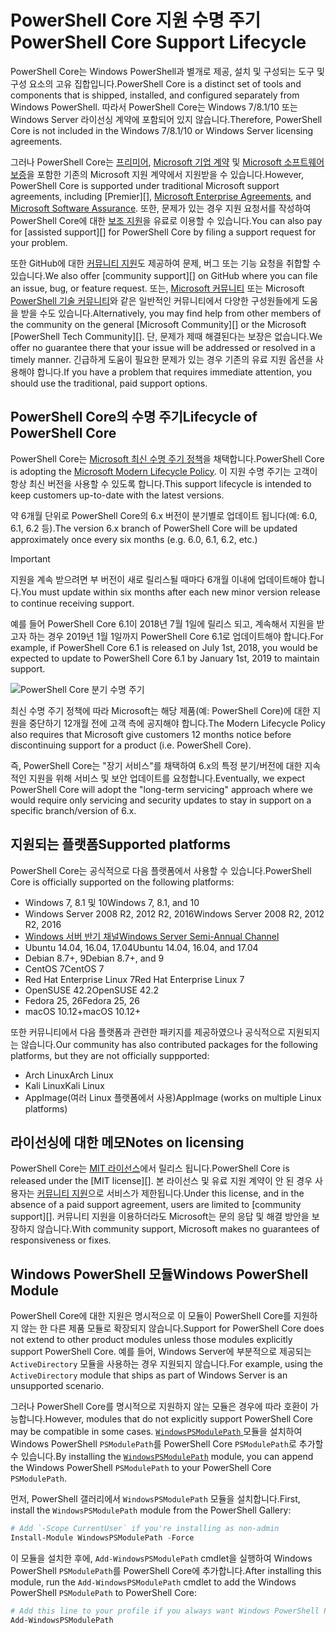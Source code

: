 # <a name="powershell-core-support-lifecycle"></a><span data-ttu-id="c7fcb-101">PowerShell Core 지원 수명 주기</span><span class="sxs-lookup"><span data-stu-id="c7fcb-101">PowerShell Core Support Lifecycle</span></span>

<span data-ttu-id="c7fcb-102">PowerShell Core는 Windows PowerShell과 별개로 제공, 설치 및 구성되는 도구 및 구성 요소의 고유 집합입니다.</span><span class="sxs-lookup"><span data-stu-id="c7fcb-102">PowerShell Core is a distinct set of tools and components that is shipped, installed, and configured separately from Windows PowerShell.</span></span>
<span data-ttu-id="c7fcb-103">따라서 PowerShell Core는 Windows 7/8.1/10 또는 Windows Server 라이선싱 계약에 포함되어 있지 않습니다.</span><span class="sxs-lookup"><span data-stu-id="c7fcb-103">Therefore, PowerShell Core is not included in the Windows 7/8.1/10 or Windows Server licensing agreements.</span></span>

<span data-ttu-id="c7fcb-104">그러나 PowerShell Core는 [프리미어][], [Microsoft 기업 계약][enterprise-agreement] 및 [Microsoft 소프트웨어 보증][assurance]을 포함한 기존의 Microsoft 지원 계약에서 지원받을 수 있습니다.</span><span class="sxs-lookup"><span data-stu-id="c7fcb-104">However, PowerShell Core is supported under traditional Microsoft support agreements, including [Premier][], [Microsoft Enterprise Agreements][enterprise-agreement], and [Microsoft Software Assurance][assurance].</span></span>
<span data-ttu-id="c7fcb-105">또한, 문제가 있는 경우 지원 요청서를 작성하여 PowerShell Core에 대한 [보조 지원][]을 유료로 이용할 수 있습니다.</span><span class="sxs-lookup"><span data-stu-id="c7fcb-105">You can also pay for [assisted support][] for PowerShell Core by filing a support request for your problem.</span></span>

<span data-ttu-id="c7fcb-106">또한 GitHub에 대한 [커뮤니티 지원][]도 제공하여 문제, 버그 또는 기능 요청을 취합할 수 있습니다.</span><span class="sxs-lookup"><span data-stu-id="c7fcb-106">We also offer [community support][] on GitHub where you can file an issue, bug, or feature request.</span></span>
<span data-ttu-id="c7fcb-107">또는, [Microsoft 커뮤니티][] 또는 Microsoft [PowerShell 기술 커뮤니티][]와 같은 일반적인 커뮤니티에서 다양한 구성원들에게 도움을 받을 수도 있습니다.</span><span class="sxs-lookup"><span data-stu-id="c7fcb-107">Alternatively, you may find help from other members of the community on the general [Microsoft Community][] or the Microsoft [PowerShell Tech Community][].</span></span>
<span data-ttu-id="c7fcb-108">단, 문제가 제때 해결된다는 보장은 없습니다.</span><span class="sxs-lookup"><span data-stu-id="c7fcb-108">We offer no guarantee there that your issue will be addressed or resolved in a timely manner.</span></span>
<span data-ttu-id="c7fcb-109">긴급하게 도움이 필요한 문제가 있는 경우 기존의 유료 지원 옵션을 사용해야 합니다.</span><span class="sxs-lookup"><span data-stu-id="c7fcb-109">If you have a problem that requires immediate attention, you should use the traditional, paid support options.</span></span>

## <a name="lifecycle-of-powershell-core"></a><span data-ttu-id="c7fcb-110">PowerShell Core의 수명 주기</span><span class="sxs-lookup"><span data-stu-id="c7fcb-110">Lifecycle of PowerShell Core</span></span>

<span data-ttu-id="c7fcb-111">PowerShell Core는 [Microsoft 최신 수명 주기 정책][modern]을 채택합니다.</span><span class="sxs-lookup"><span data-stu-id="c7fcb-111">PowerShell Core is adopting the [Microsoft Modern Lifecycle Policy][modern].</span></span>
<span data-ttu-id="c7fcb-112">이 지원 수명 주기는 고객이 항상 최신 버전을 사용할 수 있도록 합니다.</span><span class="sxs-lookup"><span data-stu-id="c7fcb-112">This support lifecycle is intended to keep customers up-to-date with the latest versions.</span></span>

<span data-ttu-id="c7fcb-113">약 6개월 단위로 PowerShell Core의 6.x 버전이 분기별로 업데이트 됩니다(예: 6.0, 6.1, 6.2 등).</span><span class="sxs-lookup"><span data-stu-id="c7fcb-113">The version 6.x branch of PowerShell Core will be updated approximately once every six months (e.g. 6.0, 6.1, 6.2, etc.)</span></span>

> [!IMPORTANT]
> <span data-ttu-id="c7fcb-114">지원을 계속 받으려면 부 버전이 새로 릴리스될 때마다 6개월 이내에 업데이트해야 합니다.</span><span class="sxs-lookup"><span data-stu-id="c7fcb-114">You must update within six months after each new minor version release to continue receiving support.</span></span>

<span data-ttu-id="c7fcb-115">예를 들어 PowerShell Core 6.1이 2018년 7월 1일에 릴리스 되고, 계속해서 지원을 받고자 하는 경우 2019년 1월 1일까지 PowerShell Core 6.1로 업데이트해야 합니다.</span><span class="sxs-lookup"><span data-stu-id="c7fcb-115">For example, if PowerShell Core 6.1 is released on July 1st, 2018, you would be expected to update to PowerShell Core 6.1 by January 1st, 2019 to maintain support.</span></span>

![PowerShell Core 분기 수명 주기][lifecycle-chart]

<span data-ttu-id="c7fcb-117">최신 수명 주기 정책에 따라 Microsoft는 해당 제품(예: PowerShell Core)에 대한 지원을 중단하기 12개월 전에 고객 측에 공지해야 합니다.</span><span class="sxs-lookup"><span data-stu-id="c7fcb-117">The Modern Lifecycle Policy also requires that Microsoft give customers 12 months notice before discontinuing support for a product (i.e. PowerShell Core).</span></span>

<span data-ttu-id="c7fcb-118">즉, PowerShell Core는 "장기 서비스"를 채택하여 6.x의 특정 분기/버전에 대한 지속적인 지원을 위해 서비스 및 보안 업데이트를 요청합니다.</span><span class="sxs-lookup"><span data-stu-id="c7fcb-118">Eventually, we expect PowerShell Core will adopt the "long-term servicing" approach where we would require only servicing and security updates to stay in support on a specific branch/version of 6.x.</span></span>

## <a name="supported-platforms"></a><span data-ttu-id="c7fcb-119">지원되는 플랫폼</span><span class="sxs-lookup"><span data-stu-id="c7fcb-119">Supported platforms</span></span>

<span data-ttu-id="c7fcb-120">PowerShell Core는 공식적으로 다음 플랫폼에서 사용할 수 있습니다.</span><span class="sxs-lookup"><span data-stu-id="c7fcb-120">PowerShell Core is officially supported on the following platforms:</span></span>

* <span data-ttu-id="c7fcb-121">Windows 7, 8.1 및 10</span><span class="sxs-lookup"><span data-stu-id="c7fcb-121">Windows 7, 8.1, and 10</span></span>
* <span data-ttu-id="c7fcb-122">Windows Server 2008 R2, 2012 R2, 2016</span><span class="sxs-lookup"><span data-stu-id="c7fcb-122">Windows Server 2008 R2, 2012 R2, 2016</span></span>
* <span data-ttu-id="c7fcb-123">[Windows 서버 반기 채널][semi-annual]</span><span class="sxs-lookup"><span data-stu-id="c7fcb-123">[Windows Server Semi-Annual Channel][semi-annual]</span></span>
* <span data-ttu-id="c7fcb-124">Ubuntu 14.04, 16.04, 17.04</span><span class="sxs-lookup"><span data-stu-id="c7fcb-124">Ubuntu 14.04, 16.04, and 17.04</span></span>
* <span data-ttu-id="c7fcb-125">Debian 8.7+, 9</span><span class="sxs-lookup"><span data-stu-id="c7fcb-125">Debian 8.7+, and 9</span></span>
* <span data-ttu-id="c7fcb-126">CentOS 7</span><span class="sxs-lookup"><span data-stu-id="c7fcb-126">CentOS 7</span></span>
* <span data-ttu-id="c7fcb-127">Red Hat Enterprise Linux 7</span><span class="sxs-lookup"><span data-stu-id="c7fcb-127">Red Hat Enterprise Linux 7</span></span>
* <span data-ttu-id="c7fcb-128">OpenSUSE 42.2</span><span class="sxs-lookup"><span data-stu-id="c7fcb-128">OpenSUSE 42.2</span></span>
* <span data-ttu-id="c7fcb-129">Fedora 25, 26</span><span class="sxs-lookup"><span data-stu-id="c7fcb-129">Fedora 25, 26</span></span>
* <span data-ttu-id="c7fcb-130">macOS 10.12+</span><span class="sxs-lookup"><span data-stu-id="c7fcb-130">macOS 10.12+</span></span>

<span data-ttu-id="c7fcb-131">또한 커뮤니티에서 다음 플랫폼과 관련한 패키지를 제공하였으나 공식적으로 지원되지는 않습니다.</span><span class="sxs-lookup"><span data-stu-id="c7fcb-131">Our community has also contributed packages for the following platforms, but they are not officially suppported:</span></span>

* <span data-ttu-id="c7fcb-132">Arch Linux</span><span class="sxs-lookup"><span data-stu-id="c7fcb-132">Arch Linux</span></span>
* <span data-ttu-id="c7fcb-133">Kali Linux</span><span class="sxs-lookup"><span data-stu-id="c7fcb-133">Kali Linux</span></span>
* <span data-ttu-id="c7fcb-134">AppImage(여러 Linux 플랫폼에서 사용)</span><span class="sxs-lookup"><span data-stu-id="c7fcb-134">AppImage (works on multiple Linux platforms)</span></span>

## <a name="notes-on-licensing"></a><span data-ttu-id="c7fcb-135">라이선싱에 대한 메모</span><span class="sxs-lookup"><span data-stu-id="c7fcb-135">Notes on licensing</span></span>

<span data-ttu-id="c7fcb-136">PowerShell Core는 [MIT 라이선스][]에서 릴리스 됩니다.</span><span class="sxs-lookup"><span data-stu-id="c7fcb-136">PowerShell Core is released under the [MIT license][].</span></span>
<span data-ttu-id="c7fcb-137">본 라이선스 및 유료 지원 계약이 안 된 경우 사용자는 [커뮤니티 지원][]으로 서비스가 제한됩니다.</span><span class="sxs-lookup"><span data-stu-id="c7fcb-137">Under this license, and in the absence of a paid support agreement, users are limited to [community support][].</span></span>
<span data-ttu-id="c7fcb-138">커뮤니티 지원을 이용하더라도 Microsoft는 문의 응답 및 해결 방안을 보장하지 않습니다.</span><span class="sxs-lookup"><span data-stu-id="c7fcb-138">With community support, Microsoft makes no guarantees of responsiveness or fixes.</span></span>

## <a name="windows-powershell-module"></a><span data-ttu-id="c7fcb-139">Windows PowerShell 모듈</span><span class="sxs-lookup"><span data-stu-id="c7fcb-139">Windows PowerShell Module</span></span>

<span data-ttu-id="c7fcb-140">PowerShell Core에 대한 지원은 명시적으로 이 모듈이 PowerShell Core를 지원하지 않는 한 다른 제품 모듈로 확장되지 않습니다.</span><span class="sxs-lookup"><span data-stu-id="c7fcb-140">Support for PowerShell Core does not extend to other product modules unless those modules explicitly support PowerShell Core.</span></span>
<span data-ttu-id="c7fcb-141">예를 들어, Windows Server에 부분적으로 제공되는 `ActiveDirectory` 모듈을 사용하는 경우 지원되지 않습니다.</span><span class="sxs-lookup"><span data-stu-id="c7fcb-141">For example, using the `ActiveDirectory` module that ships as part of Windows Server is an unsupported scenario.</span></span>

<span data-ttu-id="c7fcb-142">그러나 PowerShell Core를 명시적으로 지원하지 않는 모듈은 경우에 따라 호환이 가능합니다.</span><span class="sxs-lookup"><span data-stu-id="c7fcb-142">However, modules that do not explicitly support PowerShell Core may be compatible in some cases.</span></span>
<span data-ttu-id="c7fcb-143">[ `WindowsPSModulePath` ][] 모듈을 설치하여 Windows PowerShell `PSModulePath`를 PowerShell Core `PSModulePath`로 추가할 수 있습니다.</span><span class="sxs-lookup"><span data-stu-id="c7fcb-143">By installing the [`WindowsPSModulePath`][] module, you can append the Windows PowerShell `PSModulePath` to your PowerShell Core `PSModulePath`.</span></span>

<span data-ttu-id="c7fcb-144">먼저, PowerShell 갤러리에서 `WindowsPSModulePath` 모듈을 설치합니다.</span><span class="sxs-lookup"><span data-stu-id="c7fcb-144">First, install the `WindowsPSModulePath` module from the PowerShell Gallery:</span></span>

```powershell
# Add `-Scope CurrentUser` if you're installing as non-admin 
Install-Module WindowsPSModulePath -Force
```

<span data-ttu-id="c7fcb-145">이 모듈을 설치한 후에, `Add-WindowsPSModulePath` cmdlet을 실행하여 Windows PowerShell `PSModulePath`를 PowerShell Core에 추가합니다.</span><span class="sxs-lookup"><span data-stu-id="c7fcb-145">After installing this module, run the `Add-WindowsPSModulePath` cmdlet to add the Windows PowerShell `PSModulePath` to PowerShell Core:</span></span>

```powershell
# Add this line to your profile if you always want Windows PowerShell PSModulePath
Add-WindowsPSModulePath
```

[프리미어]: https://www.microsoft.com/en-us/microsoftservices/support.aspx
[enterprise-agreement]: https://www.microsoft.com/en-us/licensing/licensing-programs/enterprise.aspx
[assurance]: https://www.microsoft.com/en-us/licensing/licensing-programs/software-assurance-default.aspx
[커뮤니티 지원]: https://github.com/powershell/powershell/issues
[Microsoft 커뮤니티]: https://answers.microsoft.com/
[PowerShell 기술 커뮤니티]: https://techcommunity.microsoft.com/t5/PowerShell/ct-p/WindowsPowerShell
[보조 지원]: https://support.microsoft.com/assistedsupportproducts
[modern]: https://support.microsoft.com/help/30881/modern-lifecycle-policy
[lifecycle-chart]: ./images/modern-lifecycle.png
[semi-annual]: https://docs.microsoft.com/windows-server/get-started/semi-annual-channel-overview
[MIT 라이선스]: https://github.com/PowerShell/PowerShell/blob/master/LICENSE.txt
[`WindowsPSModulePath`]: https://www.powershellgallery.com/packages/WindowsPSModulePath/
